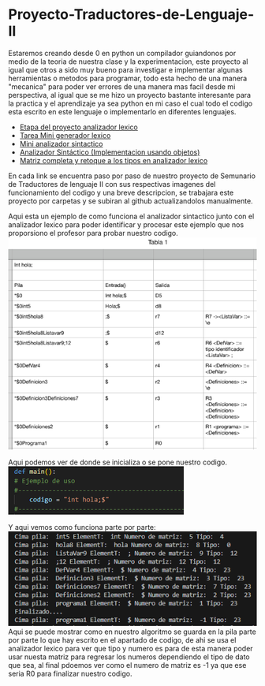 # Proyecto-Traductores-de-Lenguaje-II
Estaremos creando desde 0 en python un compilador guiandonos por medio de la teoria de nuestra clase y la experimentacion, este proyecto al igual que otros a sido muy bueno para investigar e implementar algunas herramientas o metodos para programar, todo esta hecho de una manera "mecanica" para poder ver errores de una manera mas facil desde mi perspectiva, al igual que se me hizo un proyecto bastante interesante para la practica y el aprendizaje ya sea python en mi caso el cual todo el codigo esta escrito en este lenguaje o implementarlo en diferentes lenguajes.
- [Etapa del proyecto analizador lexico](https://github.com/NexusAOD/Proyecto-Traductores-de-Lenguaje-II/tree/main/Etapa%20del%20proyecto%20analizador%20léxico%20completo)
- [Tarea Mini generador lexico](https://github.com/NexusAOD/Proyecto-Traductores-de-Lenguaje-II/tree/main/1%20-%20Tarea%20Mini%20generador%20lexico)
- [Mini analizador sintactico](https://github.com/NexusAOD/Proyecto-Traductores-de-Lenguaje-II/tree/main/2%20-%20Mini%20analizador%20sintactico)
- [Analizador Sintáctico (Implementacion usando objetos)](https://github.com/NexusAOD/Proyecto-Traductores-de-Lenguaje-II/tree/main/3.-%20Analizador%20Sintáctico%20(Implementacion%20usando%20objetos))
- [Matriz completa y retoque a los tipos en analizador lexico](https://github.com/NexusAOD/Proyecto-Traductores-de-Lenguaje-II/tree/main/4.-%20Matriz%20con%20todas%20las%20reglas%20y%20tipos%20actualizados%20de%20analizador%20lexico)

En cada link se encuentra paso por paso de nuestro proyecto de Semunario de Traductores de lenguaje II con sus respectivas imagenes del funcionamiento del codigo y una breve descripcion, se trabajara este proyecto por carpetas y se subiran al github actualizandolos manualmente.

Aqui esta un ejemplo de como funciona el analizador sintactico junto con el analizador lexico para poder identificar y procesar este ejemplo que nos proporsiono el profesor para probar nuestro codigo.
![Tabla con ejemplo:](https://github.com/NexusAOD/Proyecto-Traductores-de-Lenguaje-II/blob/main/Union%20de%20proyecto%20retocado/foto3.png)

Aqui podemos ver de donde se inicializa o se pone nuestro codigo.
![Iniciar el codigo:](https://github.com/NexusAOD/Proyecto-Traductores-de-Lenguaje-II/blob/main/Union%20de%20proyecto%20retocado/foto2.png)

Y aqui vemos como funciona parte por parte:
![Prueba del codigo:](https://github.com/NexusAOD/Proyecto-Traductores-de-Lenguaje-II/blob/main/Union%20de%20proyecto%20retocado/foto1.png)
Aqui se puede mostrar como en nuestro algoritmo se guarda en la pila parte por parte lo que hay escrito en el apartado de codigo, de ahi se usa el analizador lexico para ver que tipo y numero es para de esta manera poder usar nuesta matriz para regresar los numeros dependiendo el tipo de dato que sea, al final pdoemos ver como el numero de matriz es -1 ya que ese seria R0 para finalizar nuestro codigo.

